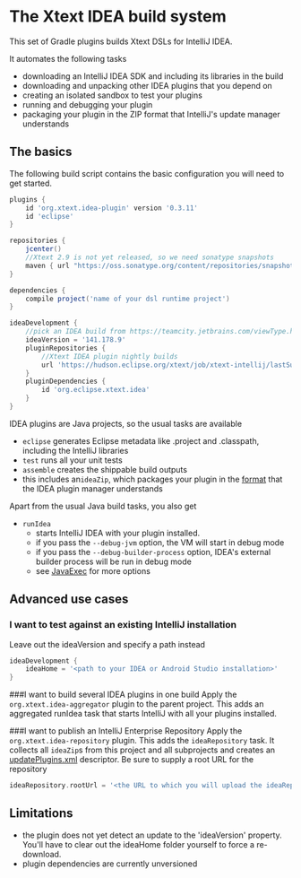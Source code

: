 The Xtext IDEA build system
===========================

This set of Gradle plugins builds Xtext DSLs for IntelliJ IDEA.

It automates the following tasks

- downloading an IntelliJ IDEA SDK and including its libraries in the build
- downloading and unpacking other IDEA plugins that you depend on
- creating an isolated sandbox to test your plugins
- running and debugging your plugin
- packaging your plugin in the ZIP format that IntelliJ's update manager understands

The basics
----------

The following build script contains the basic configuration you will need to get started.

```gradle
plugins {
	id 'org.xtext.idea-plugin' version '0.3.11'
	id 'eclipse'
}

repositories {
	jcenter()
	//Xtext 2.9 is not yet released, so we need sonatype snapshots
	maven {	url "https://oss.sonatype.org/content/repositories/snapshots/" }
}

dependencies {
	compile project('name of your dsl runtime project')
}

ideaDevelopment {
	//pick an IDEA build from https://teamcity.jetbrains.com/viewType.html?buildTypeId=bt410
	ideaVersion = '141.178.9'
	pluginRepositories {
		//Xtext IDEA plugin nightly builds
		url 'https://hudson.eclipse.org/xtext/job/xtext-intellij/lastSuccessfulBuild/artifact/git-repo/intellij/build/ideaRepository/updatePlugins.xml'
	}
	pluginDependencies {
		id 'org.eclipse.xtext.idea'
	}
}
```

IDEA plugins are Java projects, so the usual tasks are available

- `eclipse` generates Eclipse metadata like .project and .classpath, including the IntelliJ libraries
- `test` runs all your unit tests
- `assemble` creates the shippable build outputs
 - this includes an`ideaZip`, which packages your plugin in the [format](https://confluence.jetbrains.com/display/IDEADEV/IntelliJ+IDEA+Plugin+Structure) that the IDEA plugin manager understands

Apart from the usual Java build tasks, you also get

- `runIdea`
	- starts IntelliJ IDEA with your plugin installed.
	- if you pass the `--debug-jvm` option, the VM will start in debug mode
	- if you pass the `--debug-builder-process` option, IDEA's external builder process will be run in debug mode
	- see [JavaExec](http://gradle.org/docs/current/dsl/org.gradle.api.tasks.JavaExec.html) for more options

Advanced use cases
------------------

### I want to test against an existing IntelliJ installation
Leave out the ideaVersion and specify a path instead
```gradle
ideaDevelopment {
	ideaHome = '<path to your IDEA or Android Studio installation>'
}
```

###I want to build several IDEA plugins in one build
Apply the `org.xtext.idea-aggregator` plugin to the parent project. This adds an aggregated runIdea task that starts IntelliJ with all your plugins installed.

###I want to publish an IntelliJ Enterprise Repository
Apply the `org.xtext.idea-repository` plugin. This adds the `ideaRepository` task. It collects all `ideaZip`s from this project and all subprojects and creates an [updatePlugins.xml](http://blog.jetbrains.com/idea/2008/03/enterprise-plugin-repository/) descriptor.
Be sure to supply a root URL for the repository

```gradle
ideaRepository.rootUrl = '<the URL to which you will upload the ideaRepository folder>'
```

Limitations
-----------

- the plugin does not yet detect an update to the 'ideaVersion' property. You'll have to clear out the ideaHome folder yourself to force a re-download.
- plugin dependencies are currently unversioned
